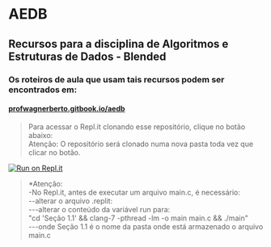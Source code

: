 # AEDB
<h2>Recursos para a disciplina de Algoritmos e Estruturas de Dados - Blended</h2>
<h3>Os roteiros de aula que usam tais recursos podem ser encontrados em:</h3>
<h4><a href="profwagnerberto.gitbook.io/aedb">profwagnerberto.gitbook.io/aedb</a></h4>

<blockquote>
Para acessar o Repl.it clonando esse repositório, clique no botão abaixo:<br>
Atenção: O repositório será clonado numa nova pasta toda vez que clicar no botão.
</blockquote>

[![Run on Repl.it](https://repl.it/badge/github/profwagnerberto/AEDB)](https://repl.it/github/profwagnerberto/AEDB)

<blockquote>
*Atenção:<br>
-No Repl.it, antes de executar um arquivo main.c, é necessário:<br>
--alterar o arquivo .replit:<br>
---alterar o conteúdo da variável run para:<br>
"cd 'Seção 1.1' && clang-7 -pthread -lm -o main main.c && ./main" <br>
---onde Seção 1.1 é o nome da pasta onde está armazenado o arquivo main.c<br>
</blockquote>

